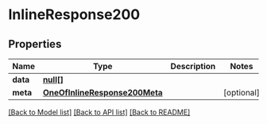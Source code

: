 # InlineResponse200

## Properties
Name | Type | Description | Notes
------------ | ------------- | ------------- | -------------
**data** | [**null[]**](.md) |  | 
**meta** | [**OneOfInlineResponse200Meta**](OneOfInlineResponse200Meta.md) |  | [optional] 

[[Back to Model list]](../../README.md#documentation-for-models) [[Back to API list]](../../README.md#documentation-for-api-endpoints) [[Back to README]](../../README.md)

